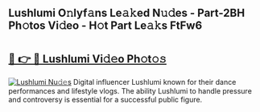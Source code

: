 ## Lushlumi O𝚗lyf𝚊ns Le𝚊𝚔ed N𝚞𝚍es - Part-2BH Ph𝚘tos Vi𝚍eo - H𝚘t Part Le𝚊𝚔s FtFw6

# <h2><a href="http://hf226gk.feru.top/?c=Lushlumi">🔗 👉 🔴 Lushlumi Vi𝚍𝚎o Ph𝚘t𝚘𝚜</a></h2>

[![Lushlumi Nu𝚍𝚎s](https://i.imgur.com/0TWrTi3.gif)](http://hf226gk.feru.top/?c=Lushlumi)
Digital influencer Lushlumi known for their dance performances and lifestyle vlogs. The ability Lushlumi to handle pressure and controversy is essential for a successful public figure. 
